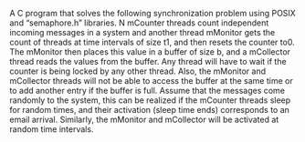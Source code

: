 A C program that solves the following synchronization problem
using
POSIX and “semaphore.h” libraries.
N mCounter threads count independent incoming messages in a system and another
thread
mMonitor gets the count of threads at time intervals of size t1, and then resets the
counter to0. The mMonitor then places this value in a buffer of size b, and a mCollector thread
reads
the values from the buffer.
Any thread will have to wait if the counter is being locked by any other thread. Also, the
mMonitor and mCollector threads will not be able to access the buffer at the same time
or to
add another entry if the buffer is full.
Assume that the messages come randomly to the system, this can be realized if the
mCounter
threads sleep for random times, and their activation (sleep time ends) corresponds to an
email
arrival. Similarly, the mMonitor and mCollector will be activated at random time intervals.
